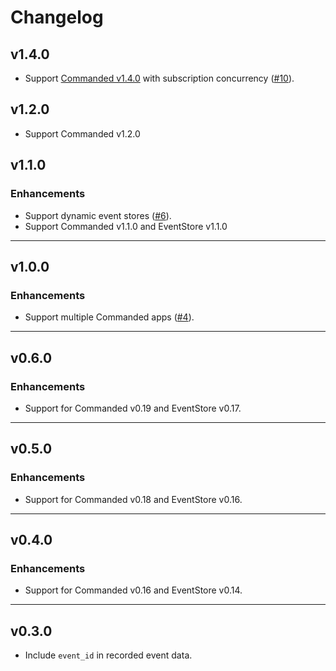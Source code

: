 # Changelog

## v1.4.0

- Support [Commanded v1.4.0](https://github.com/commanded/commanded/blob/master/CHANGELOG.md#v140) with subscription concurrency ([#10](https://github.com/commanded/commanded-eventstore-adapter/pull/10)).

## v1.2.0

- Support Commanded v1.2.0

## v1.1.0

### Enhancements

- Support dynamic event stores ([#6](https://github.com/commanded/commanded-eventstore-adapter/pull/6)).
- Support Commanded v1.1.0 and EventStore v1.1.0

---

## v1.0.0

### Enhancements

- Support multiple Commanded apps ([#4](https://github.com/commanded/commanded-eventstore-adapter/pull/4/files)).

---

## v0.6.0

### Enhancements

- Support for Commanded v0.19 and EventStore v0.17.

---

## v0.5.0

### Enhancements

- Support for Commanded v0.18 and EventStore v0.16.

---

## v0.4.0

### Enhancements

- Support for Commanded v0.16 and EventStore v0.14.

---

## v0.3.0

- Include `event_id` in recorded event data.

